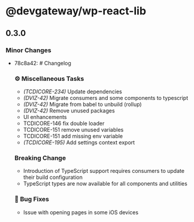 # @devgateway/wp-react-lib

## 0.3.0

### Minor Changes

- 78c8a42: # Changelog

  ### ⚙️ Miscellaneous Tasks

  - _(TCDICORE-234)_ Update dependencies
  - _(DVIZ-42)_ Migrate consumers and some components to typescript
  - _(DVIZ-42)_ Migrate from babel to unbuild (rollup)
  - _(DVIZ-42)_ Remove unused packages
  - UI enhancements
  - TCDICORE-146 fix double loader
  - TCDICORE-151 remove unused variables
  - TCDICORE-151 add missing env variable
  - _(TCDICORE-195)_ Add settings context export

  ### Breaking Change

  - Introduction of TypeScript support requires consumers to update their build configuration
  - TypeScript types are now available for all components and utilities

  ### 🐛 Bug Fixes

  - Issue with opening pages in some iOS devices
